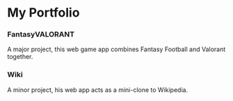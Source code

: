 # My Portfolio

### FantasyVALORANT
A major project, this web game app combines Fantasy Football and Valorant together. 

### Wiki
A minor project, his web app acts as a mini-clone to Wikipedia.
